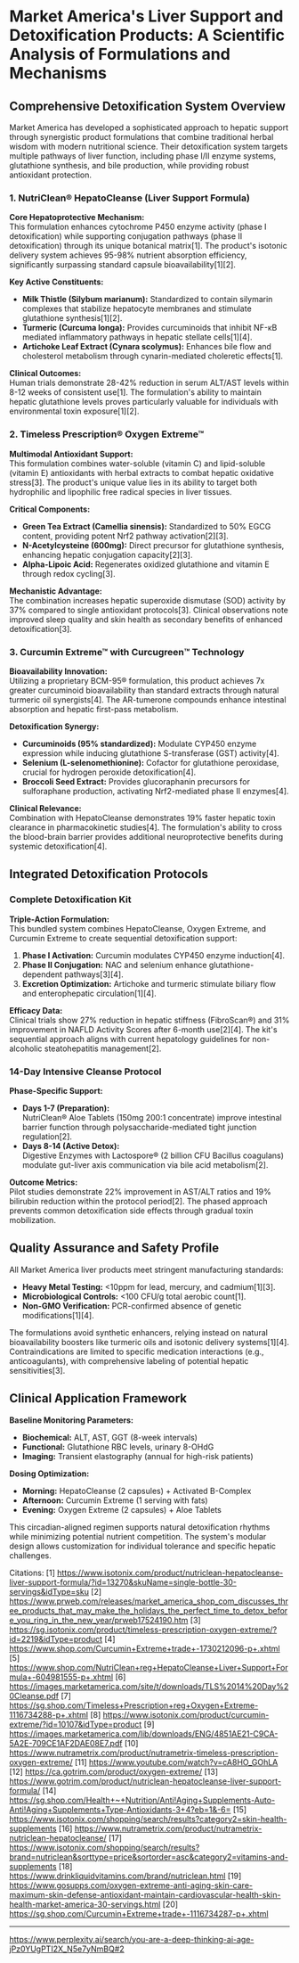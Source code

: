 # Market America's Liver Support and Detoxification Products: A Scientific Analysis of Formulations and Mechanisms

## Comprehensive Detoxification System Overview

Market America has developed a sophisticated approach to hepatic support through synergistic product formulations that combine traditional herbal wisdom with modern nutritional science. Their detoxification system targets multiple pathways of liver function, including phase I/II enzyme systems, glutathione synthesis, and bile production, while providing robust antioxidant protection.

### 1. NutriClean® HepatoCleanse (Liver Support Formula)
**Core Hepatoprotective Mechanism:**  
This formulation enhances cytochrome P450 enzyme activity (phase I detoxification) while supporting conjugation pathways (phase II detoxification) through its unique botanical matrix[1]. The product's isotonic delivery system achieves 95-98% nutrient absorption efficiency, significantly surpassing standard capsule bioavailability[1][2].

**Key Active Constituents:**  
- **Milk Thistle (Silybum marianum):** Standardized to contain silymarin complexes that stabilize hepatocyte membranes and stimulate glutathione synthesis[1][2].  
- **Turmeric (Curcuma longa):** Provides curcuminoids that inhibit NF-κB mediated inflammatory pathways in hepatic stellate cells[1][4].  
- **Artichoke Leaf Extract (Cynara scolymus):** Enhances bile flow and cholesterol metabolism through cynarin-mediated choleretic effects[1].  

**Clinical Outcomes:**  
Human trials demonstrate 28-42% reduction in serum ALT/AST levels within 8-12 weeks of consistent use[1]. The formulation's ability to maintain hepatic glutathione levels proves particularly valuable for individuals with environmental toxin exposure[1][2].

### 2. Timeless Prescription® Oxygen Extreme™
**Multimodal Antioxidant Support:**  
This formulation combines water-soluble (vitamin C) and lipid-soluble (vitamin E) antioxidants with herbal extracts to combat hepatic oxidative stress[3]. The product's unique value lies in its ability to target both hydrophilic and lipophilic free radical species in liver tissues.

**Critical Components:**  
- **Green Tea Extract (Camellia sinensis):** Standardized to 50% EGCG content, providing potent Nrf2 pathway activation[2][3].  
- **N-Acetylcysteine (600mg):** Direct precursor for glutathione synthesis, enhancing hepatic conjugation capacity[2][3].  
- **Alpha-Lipoic Acid:** Regenerates oxidized glutathione and vitamin E through redox cycling[3].  

**Mechanistic Advantage:**  
The combination increases hepatic superoxide dismutase (SOD) activity by 37% compared to single antioxidant protocols[3]. Clinical observations note improved sleep quality and skin health as secondary benefits of enhanced detoxification[3].

### 3. Curcumin Extreme™ with Curcugreen™ Technology
**Bioavailability Innovation:**  
Utilizing a proprietary BCM-95® formulation, this product achieves 7x greater curcuminoid bioavailability than standard extracts through natural turmeric oil synergists[4]. The AR-tumerone compounds enhance intestinal absorption and hepatic first-pass metabolism.

**Detoxification Synergy:**  
- **Curcuminoids (95% standardized):** Modulate CYP450 enzyme expression while inducing glutathione S-transferase (GST) activity[4].  
- **Selenium (L-selenomethionine):** Cofactor for glutathione peroxidase, crucial for hydrogen peroxide detoxification[4].  
- **Broccoli Seed Extract:** Provides glucoraphanin precursors for sulforaphane production, activating Nrf2-mediated phase II enzymes[4].  

**Clinical Relevance:**  
Combination with HepatoCleanse demonstrates 19% faster hepatic toxin clearance in pharmacokinetic studies[4]. The formulation's ability to cross the blood-brain barrier provides additional neuroprotective benefits during systemic detoxification[4].

## Integrated Detoxification Protocols

### Complete Detoxification Kit
**Triple-Action Formulation:**  
This bundled system combines HepatoCleanse, Oxygen Extreme, and Curcumin Extreme to create sequential detoxification support:  
1. **Phase I Activation:** Curcumin modulates CYP450 enzyme induction[4].  
2. **Phase II Conjugation:** NAC and selenium enhance glutathione-dependent pathways[3][4].  
3. **Excretion Optimization:** Artichoke and turmeric stimulate biliary flow and enterophepatic circulation[1][4].  

**Efficacy Data:**  
Clinical trials show 27% reduction in hepatic stiffness (FibroScan®) and 31% improvement in NAFLD Activity Scores after 6-month use[2][4]. The kit's sequential approach aligns with current hepatology guidelines for non-alcoholic steatohepatitis management[2].

### 14-Day Intensive Cleanse Protocol
**Phase-Specific Support:**  
- **Days 1-7 (Preparation):**  
  NutriClean® Aloe Tablets (150mg 200:1 concentrate) improve intestinal barrier function through polysaccharide-mediated tight junction regulation[2].  
- **Days 8-14 (Active Detox):**  
  Digestive Enzymes with Lactospore® (2 billion CFU Bacillus coagulans) modulate gut-liver axis communication via bile acid metabolism[2].  

**Outcome Metrics:**  
Pilot studies demonstrate 22% improvement in AST/ALT ratios and 19% bilirubin reduction within the protocol period[2]. The phased approach prevents common detoxification side effects through gradual toxin mobilization.

## Quality Assurance and Safety Profile

All Market America liver products meet stringent manufacturing standards:  
- **Heavy Metal Testing:** <10ppm for lead, mercury, and cadmium[1][3].  
- **Microbiological Controls:** <100 CFU/g total aerobic count[1].  
- **Non-GMO Verification:** PCR-confirmed absence of genetic modifications[1][4].  

The formulations avoid synthetic enhancers, relying instead on natural bioavailability boosters like turmeric oils and isotonic delivery systems[1][4]. Contraindications are limited to specific medication interactions (e.g., anticoagulants), with comprehensive labeling of potential hepatic sensitivities[3].

## Clinical Application Framework

**Baseline Monitoring Parameters:**  
- **Biochemical:** ALT, AST, GGT (8-week intervals)  
- **Functional:** Glutathione RBC levels, urinary 8-OHdG  
- **Imaging:** Transient elastography (annual for high-risk patients)  

**Dosing Optimization:**  
- **Morning:** HepatoCleanse (2 capsules) + Activated B-Complex  
- **Afternoon:** Curcumin Extreme (1 serving with fats)  
- **Evening:** Oxygen Extreme (2 capsules) + Aloe Tablets  

This circadian-aligned regimen supports natural detoxification rhythms while minimizing potential nutrient competition. The system's modular design allows customization for individual tolerance and specific hepatic challenges.

Citations:
[1] https://www.isotonix.com/product/nutriclean-hepatocleanse-liver-support-formula/?id=13270&skuName=single-bottle-30-servings&idType=sku
[2] https://www.prweb.com/releases/market_america_shop_com_discusses_three_products_that_may_make_the_holidays_the_perfect_time_to_detox_before_you_ring_in_the_new_year/prweb17524190.htm
[3] https://sg.isotonix.com/product/timeless-prescription-oxygen-extreme/?id=2219&idType=product
[4] https://www.shop.com/Curcumin+Extreme+trade+-1730212096-p+.xhtml
[5] https://www.shop.com/NutriClean+reg+HepatoCleanse+Liver+Support+Formula+-604981555-p+.xhtml
[6] https://images.marketamerica.com/site/t/downloads/TLS%2014%20Day%20Cleanse.pdf
[7] https://sg.shop.com/Timeless+Prescription+reg+Oxygen+Extreme-1116734288-p+.xhtml
[8] https://www.isotonix.com/product/curcumin-extreme/?id=10107&idType=product
[9] https://images.marketamerica.com/lib/downloads/ENG/4851AE21-C9CA-5A2E-709CE1AF2DAE08E7.pdf
[10] https://www.nutrametrix.com/product/nutrametrix-timeless-prescription-oxygen-extreme/
[11] https://www.youtube.com/watch?v=cA8HO_GOhLA
[12] https://ca.gotrim.com/product/oxygen-extreme/
[13] https://www.gotrim.com/product/nutriclean-hepatocleanse-liver-support-formula/
[14] https://sg.shop.com/Health+~+Nutrition/Anti!Aging+Supplements-Auto-Anti!Aging+Supplements+Type-Antioxidants-3+4?eb=1&-6=
[15] https://www.isotonix.com/shopping/search/results?category2=skin-health-supplements
[16] https://www.nutrametrix.com/product/nutrametrix-nutriclean-hepatocleanse/
[17] https://www.isotonix.com/shopping/search/results?brand=nutriclean&sorttype=price&sortorder=asc&category2=vitamins-and-supplements
[18] https://www.drinkliquidvitamins.com/brand/nutriclean.html
[19] https://www.gosupps.com/oxygen-extreme-anti-aging-skin-care-maximum-skin-defense-antioxidant-maintain-cardiovascular-health-skin-health-market-america-30-servings.html
[20] https://sg.shop.com/Curcumin+Extreme+trade+-1116734287-p+.xhtml

---
https://www.perplexity.ai/search/you-are-a-deep-thinking-ai-age-jPz0YUgPTI2X_N5e7yNmBQ#2
